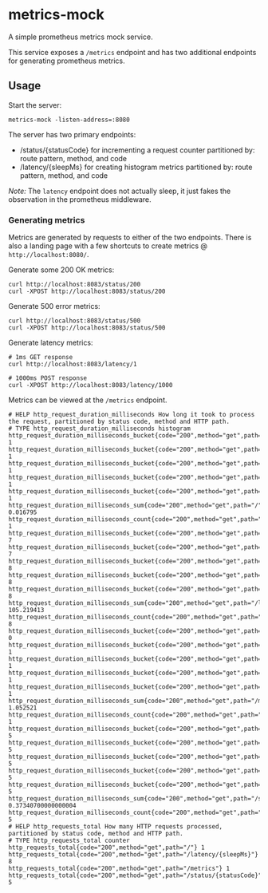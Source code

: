 # metrics-mock

A simple prometheus metrics mock service.

This service exposes a `/metrics` endpoint and has two additional endpoints for generating prometheus metrics.

## Usage

Start the server:

```shell
metrics-mock -listen-address=:8080
```

The server has two primary endpoints:

* /status/{statusCode} for incrementing a request counter partitioned by: route pattern, method, and code
* /latency/{sleepMs} for creating histogram metrics partitioned by: route pattern, method, and code

_Note:_ The `latency` endpoint does not actually sleep, it just fakes the observation in the prometheus middleware.


### Generating metrics

Metrics are generated by requests to either of the two endpoints. There is also a landing page with a few shortcuts to create metrics @  `http://localhost:8080/`.


Generate some 200 OK metrics:

```shell
curl http://localhost:8083/status/200
curl -XPOST http://localhost:8083/status/200
```

Generate 500 error metrics:

```shell
curl http://localhost:8083/status/500
curl -XPOST http://localhost:8083/status/500
```

Generate latency metrics:

```shell
# 1ms GET response 
curl http://localhost:8083/latency/1

# 1000ms POST response
curl -XPOST http://localhost:8083/latency/1000
```

Metrics can be viewed at the `/metrics` endpoint.

```prom
# HELP http_request_duration_milliseconds How long it took to process the request, partitioned by status code, method and HTTP path.
# TYPE http_request_duration_milliseconds histogram
http_request_duration_milliseconds_bucket{code="200",method="get",path="/",le="1"} 1
http_request_duration_milliseconds_bucket{code="200",method="get",path="/",le="10"} 1
http_request_duration_milliseconds_bucket{code="200",method="get",path="/",le="100"} 1
http_request_duration_milliseconds_bucket{code="200",method="get",path="/",le="1000"} 1
http_request_duration_milliseconds_bucket{code="200",method="get",path="/",le="+Inf"} 1
http_request_duration_milliseconds_sum{code="200",method="get",path="/"} 0.016795
http_request_duration_milliseconds_count{code="200",method="get",path="/"} 1
http_request_duration_milliseconds_bucket{code="200",method="get",path="/latency/{sleepMs}",le="1"} 7
http_request_duration_milliseconds_bucket{code="200",method="get",path="/latency/{sleepMs}",le="10"} 7
http_request_duration_milliseconds_bucket{code="200",method="get",path="/latency/{sleepMs}",le="100"} 8
http_request_duration_milliseconds_bucket{code="200",method="get",path="/latency/{sleepMs}",le="1000"} 8
http_request_duration_milliseconds_bucket{code="200",method="get",path="/latency/{sleepMs}",le="+Inf"} 8
http_request_duration_milliseconds_sum{code="200",method="get",path="/latency/{sleepMs}"} 105.219413
http_request_duration_milliseconds_count{code="200",method="get",path="/latency/{sleepMs}"} 8
http_request_duration_milliseconds_bucket{code="200",method="get",path="/metrics",le="1"} 0
http_request_duration_milliseconds_bucket{code="200",method="get",path="/metrics",le="10"} 1
http_request_duration_milliseconds_bucket{code="200",method="get",path="/metrics",le="100"} 1
http_request_duration_milliseconds_bucket{code="200",method="get",path="/metrics",le="1000"} 1
http_request_duration_milliseconds_bucket{code="200",method="get",path="/metrics",le="+Inf"} 1
http_request_duration_milliseconds_sum{code="200",method="get",path="/metrics"} 1.052521
http_request_duration_milliseconds_count{code="200",method="get",path="/metrics"} 1
http_request_duration_milliseconds_bucket{code="200",method="get",path="/status/{statusCode}",le="1"} 5
http_request_duration_milliseconds_bucket{code="200",method="get",path="/status/{statusCode}",le="10"} 5
http_request_duration_milliseconds_bucket{code="200",method="get",path="/status/{statusCode}",le="100"} 5
http_request_duration_milliseconds_bucket{code="200",method="get",path="/status/{statusCode}",le="1000"} 5
http_request_duration_milliseconds_bucket{code="200",method="get",path="/status/{statusCode}",le="+Inf"} 5
http_request_duration_milliseconds_sum{code="200",method="get",path="/status/{statusCode}"} 0.37340700000000004
http_request_duration_milliseconds_count{code="200",method="get",path="/status/{statusCode}"} 5
# HELP http_requests_total How many HTTP requests processed, partitioned by status code, method and HTTP path.
# TYPE http_requests_total counter
http_requests_total{code="200",method="get",path="/"} 1
http_requests_total{code="200",method="get",path="/latency/{sleepMs}"} 8
http_requests_total{code="200",method="get",path="/metrics"} 1
http_requests_total{code="200",method="get",path="/status/{statusCode}"} 5
```